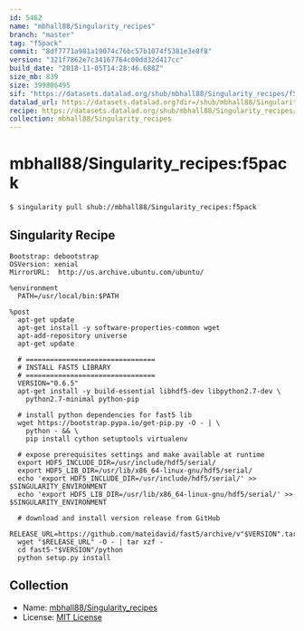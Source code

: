 ```yaml
---
id: 5462
name: "mbhall88/Singularity_recipes"
branch: "master"
tag: "f5pack"
commit: "8df7771a981a19074c76bc57b1074f5381e3e8f8"
version: "321f7862e7c34167764c00dd32d417cc"
build_date: "2018-11-05T14:28:46.688Z"
size_mb: 839
size: 399806495
sif: "https://datasets.datalad.org/shub/mbhall88/Singularity_recipes/f5pack/2018-11-05-8df7771a-321f7862/321f7862e7c34167764c00dd32d417cc.simg"
datalad_url: https://datasets.datalad.org?dir=/shub/mbhall88/Singularity_recipes/f5pack/2018-11-05-8df7771a-321f7862/
recipe: https://datasets.datalad.org/shub/mbhall88/Singularity_recipes/f5pack/2018-11-05-8df7771a-321f7862/Singularity
collection: mbhall88/Singularity_recipes
---
```


# mbhall88/Singularity_recipes:f5pack

```bash
$ singularity pull shub://mbhall88/Singularity_recipes:f5pack
```

## Singularity Recipe

```singularity
Bootstrap: debootstrap
OSVersion: xenial
MirrorURL:  http://us.archive.ubuntu.com/ubuntu/

%environment
  PATH=/usr/local/bin:$PATH

%post
  apt-get update
  apt-get install -y software-properties-common wget
  apt-add-repository universe
  apt-get update

  # ================================
  # INSTALL FAST5 LIBRARY
  # ================================
  VERSION="0.6.5"
  apt-get install -y build-essential libhdf5-dev libpython2.7-dev \
    python2.7-minimal python-pip

  # install python dependencies for fast5 lib
  wget https://bootstrap.pypa.io/get-pip.py -O - | \
    python - && \
    pip install cython setuptools virtualenv

  # expose prerequisites settings and make available at runtime
  export HDF5_INCLUDE_DIR=/usr/include/hdf5/serial/
  export HDF5_LIB_DIR=/usr/lib/x86_64-linux-gnu/hdf5/serial/
  echo 'export HDF5_INCLUDE_DIR=/usr/include/hdf5/serial/' >> $SINGULARITY_ENVIRONMENT
  echo 'export HDF5_LIB_DIR=/usr/lib/x86_64-linux-gnu/hdf5/serial/' >> $SINGULARITY_ENVIRONMENT

  # download and install version release from GitHub
  RELEASE_URL=https://github.com/mateidavid/fast5/archive/v"$VERSION".tar.gz
  wget "$RELEASE_URL" -O - | tar xzf -
  cd fast5-"$VERSION"/python
  python setup.py install
```

## Collection

 - Name: [mbhall88/Singularity_recipes](https://github.com/mbhall88/Singularity_recipes)
 - License: [MIT License](https://api.github.com/licenses/mit)

